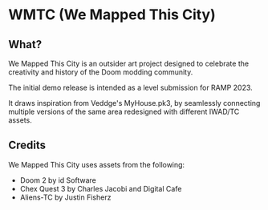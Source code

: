 # WMTC (We Mapped This City)

## What?

We Mapped This City is an outsider art project designed to celebrate the creativity and history of the Doom modding community.

The initial demo release is intended as a level submission for RAMP 2023.

It draws inspiration from Veddge's MyHouse.pk3, by seamlessly connecting multiple versions of the same area redesigned with different IWAD/TC assets.

## Credits

We Mapped This City uses assets from the following:

- Doom 2 by id Software
- Chex Quest 3 by Charles Jacobi and Digital Cafe
- Aliens-TC by Justin Fisherz